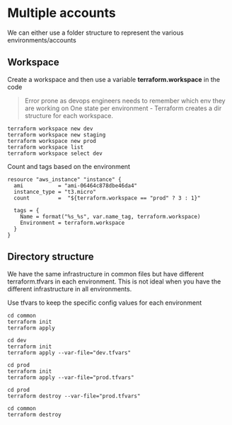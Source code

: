 # Multiple accounts

We can either use a folder structure to represent the various environments/accounts

## Workspace

Create a workspace and then use a variable <b>terraform.workspace</b> in the code

> Error prone as devops engineers needs to remember which env they are working on
> One state per environment - Terraform creates a dir structure for each workspace.


```
terraform workspace new dev
terraform workspace new staging
terraform workspace new prod
terraform workspace list
terraform workspace select dev
```

Count and tags based on the environment

```
resource "aws_instance" "instance" {
  ami           = "ami-06464c878dbe46da4"
  instance_type = "t3.micro"
  count         =  "${terraform.workspace == "prod" ? 3 : 1}"
  
  tags = {
    Name = format("%s_%s", var.name_tag, terraform.workspace)
    Environment = terraform.workspace
  }
}
```

## Directory structure

We have the same infrastructure in common files but have different terraform.tfvars in each environment. This is not ideal when you have the different infrastructure in all environments.

Use tfvars to keep the specific config values for each environment


```
cd common
terraform init
terraform apply  

cd dev
terraform init
terraform apply --var-file="dev.tfvars"

cd prod
terraform init
terraform apply --var-file="prod.tfvars"

cd prod
terraform destroy --var-file="prod.tfvars"

cd common
terraform destroy 
```
